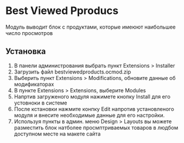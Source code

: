 # Best Viewed Pproducs
Модуль выводит блок с продуктами, которые имеюют наибольшее число просмотров

## Установка
1) В панели администрования выбрать пункт Extensions > Installer
2) Загрузить файл bestviewedproducts.ocmod.zip
3) Выберить пункт Extensions > Modifications, обновите данные об модификаторах
4) В пункте Extensions > Extensions, выберите Modules
5) Напртив загруженого модуля нажимете кнопку Install для его устовноки в системе
6) После кстановки нажмите конпку Edit напротив установленого модуля и внесите необходимые данные для его настройки.
7) Используя пункты в админ. меню Design > Layouts вы можете разместить блок натболее просмптриваемых товаров в людбом доступном месте на макете сайта
